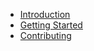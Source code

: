 * [Introduction](./what-is-gitops.md)
* [Getting Started](https://github.com/cloud-pak-gitops/website)
* [Contributing](https://github.com/cloud-pak-gitops/website)
